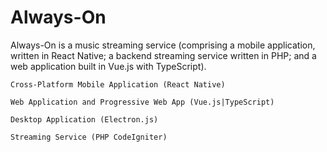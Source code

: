 # Always-On
Always-On is a music streaming service (comprising a mobile application, written in React Native; a backend streaming service written in PHP; and a web application built in Vue.js with TypeScript).

```Cross-Platform Mobile Application (React Native)```

```Web Application and Progressive Web App (Vue.js|TypeScript)```

```Desktop Application (Electron.js)```

```Streaming Service (PHP CodeIgniter)```
